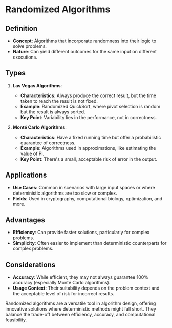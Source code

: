 # Randomized Algorithms

## Definition
- **Concept**: Algorithms that incorporate randomness into their logic to solve problems.
- **Nature**: Can yield different outcomes for the same input on different executions.

## Types

1. **Las Vegas Algorithms**:
   - **Characteristics**: Always produce the correct result, but the time taken to reach the result is not fixed.
   - **Example**: Randomized QuickSort, where pivot selection is random but the result is always sorted.
   - **Key Point**: Variability lies in the performance, not in correctness.

2. **Monté Carlo Algorithms**:
   - **Characteristics**: Have a fixed running time but offer a probabilistic guarantee of correctness.
   - **Example**: Algorithms used in approximations, like estimating the value of Pi.
   - **Key Point**: There's a small, acceptable risk of error in the output.

## Applications
- **Use Cases**: Common in scenarios with large input spaces or where deterministic algorithms are too slow or complex.
- **Fields**: Used in cryptography, computational biology, optimization, and more.

## Advantages
- **Efficiency**: Can provide faster solutions, particularly for complex problems.
- **Simplicity**: Often easier to implement than deterministic counterparts for complex problems.

## Considerations
- **Accuracy**: While efficient, they may not always guarantee 100% accuracy (especially Monté Carlo algorithms).
- **Usage Context**: Their suitability depends on the problem context and the acceptable level of risk for incorrect results.

Randomized algorithms are a versatile tool in algorithm design, offering innovative solutions where deterministic methods might fall short. They balance the trade-off between efficiency, accuracy, and computational feasibility.

